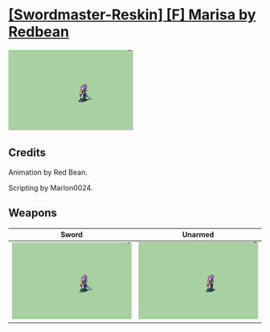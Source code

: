 # [\[Swordmaster-Reskin\] \[F\] Marisa by Redbean](./)
 

<img src="./1.%20Sword/Sword_000.png" alt="[Swordmaster-Reskin] [F] Marisa by Redbean standing" />

## Credits

Animation by Red Bean.

Scripting by Marlon0024.

## Weapons
 

|Sword |Unarmed |
|  :---: | :---: |
| <img alt="Sword animation" src="./1.%20Sword/Sword.gif" /> | <img alt="Unarmed animation" src="./8.%20Unarmed/Unarmed.gif" /> |
